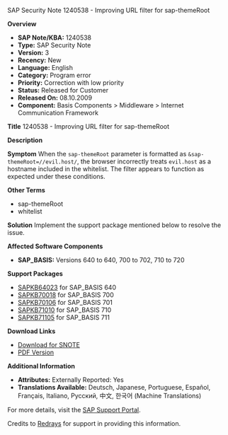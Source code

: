 SAP Security Note 1240538 - Improving URL filter for sap-themeRoot

**Overview**
- **SAP Note/KBA:** 1240538
- **Type:** SAP Security Note
- **Version:** 3
- **Recency:** New
- **Language:** English
- **Category:** Program error
- **Priority:** Correction with low priority
- **Status:** Released for Customer
- **Released On:** 08.10.2009
- **Component:** Basis Components > Middleware > Internet Communication Framework

**Title**
1240538 - Improving URL filter for sap-themeRoot

**Description**

**Symptom**
When the `sap-themeRoot` parameter is formatted as `&sap-themeRoot=//evil.host/`, the browser incorrectly treats `evil.host` as a hostname included in the whitelist. The filter appears to function as expected under these conditions.

**Other Terms**
- sap-themeRoot
- whitelist

**Solution**
Implement the support package mentioned below to resolve the issue.

**Affected Software Components**
- **SAP_BASIS:** Versions 640 to 640, 700 to 702, 710 to 720

**Support Packages**
- [SAPKB64023](https://me.sap.com/supportpackage/SAPKB64023) for SAP_BASIS 640
- [SAPKB70018](https://me.sap.com/supportpackage/SAPKB70018) for SAP_BASIS 700
- [SAPKB70106](https://me.sap.com/supportpackage/SAPKB70106) for SAP_BASIS 701
- [SAPKB71010](https://me.sap.com/supportpackage/SAPKB71010) for SAP_BASIS 710
- [SAPKB71105](https://me.sap.com/supportpackage/SAPKB71105) for SAP_BASIS 711

**Download Links**
- [Download for SNOTE](https://notesdownloads.sap.com/note/0040000007250192017)
- [PDF Version](https://me.sap.com/sap/support/sfm/notes/print/0001240538?language=en-US&token=B488810CB8E6143C05D7E429B4B9C874)

**Additional Information**
- **Attributes:** Externally Reported: Yes
- **Translations Available:** Deutsch, Japanese, Portuguese, Español, Français, Italiano, Русский, 中文, 한국어 (Machine Translations)

For more details, visit the [SAP Support Portal](https://me.sap.com/servicessupport/knowledge/1240538).

Credits to [Redrays](https://redrays.io) for support in providing this information.